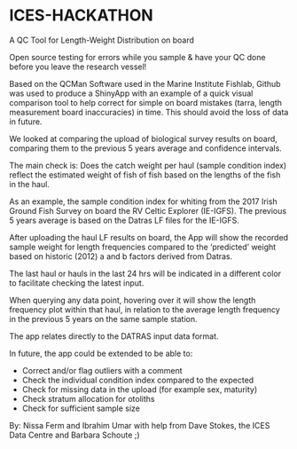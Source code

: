 # ICES-HACKATHON
A QC Tool for Length-Weight Distribution on board

Open source testing for errors while you sample & have your QC done before you leave the research vessel!

Based on the QCMan Software used in the Marine Institute Fishlab, Github was used to produce a ShinyApp with an example of a quick visual comparison tool to help correct for simple on board mistakes (tarra, length measurement board inaccuracies) in time. This should avoid the loss of data in future.

We looked at comparing the upload of biological survey results on board, comparing them to the previous 5 years average and confidence intervals. 

The main check is: Does the catch weight per haul (sample condition index) reflect the estimated weight of fish of fish based on the lengths of the fish in the haul. 

As an example, the sample condition index for whiting from the 2017 Irish Ground Fish Survey on board the RV Celtic Explorer (IE-IGFS).
The previous 5 years average is based on the Datras LF files for the IE-IGFS.

After uploading the haul LF results on board, the App will show the recorded sample weight for length frequencies compared to the ‘predicted’ weight based on historic (2012) a and b factors derived from Datras. 

The last haul or hauls in the last 24 hrs will be indicated in a different color to facilitate checking the latest input.

When querying any data point, hovering over it will show the length frequency plot within that haul, in relation to the average length frequency in the previous 5 years on the same sample station. 

The app relates directly to the DATRAS input data format. 

In future, the app could be extended to be able to:
* Correct and/or flag outliers with a comment  
* Check the individual condition index compared to the expected
* Check for missing data in the upload (for example sex, maturity) 
* Check stratum allocation for otoliths
* Check for sufficient sample size 

By: Nissa Ferm and Ibrahim Umar with help from Dave Stokes, the ICES Data Centre and Barbara Schoute ;)
